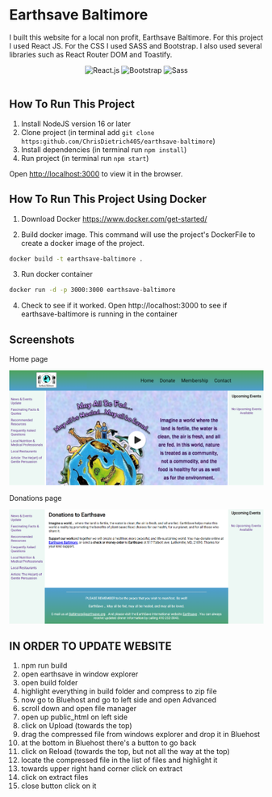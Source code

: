 # Earthsave Baltimore

I built this website for a local non profit, Earthsave Baltimore. For this project I used React JS. For the CSS I used SASS and Bootstrap. I also used several libraries such as React Router DOM and Toastify.

<div align="center">
  <img src="https://img.shields.io/badge/ReactJS-17.0.2-green" alt="React.js">
  <img src="https://img.shields.io/badge/Bootstrap-5.0.0-blue" alt="Bootstrap">
  <img src="https://img.shields.io/badge/SASS-6.0.1-brightgreen" alt="Sass">

</div>
<br/>

## How To Run This Project
1. Install NodeJS version 16 or later
2. Clone project (in terminal add `git clone https:github.com/ChrisDietrich405/earthsave-baltimore`)
3. Install dependencies (in terminal run `npm install`)
4. Run project (in terminal run `npm start`)

Open [http://localhost:3000](http://localhost:3000) to view it in the browser.

## How To Run This Project Using Docker


1. Download Docker https://www.docker.com/get-started/

2. Build docker image.
This command will use the project's DockerFile to create a docker image of the project.

```bash
docker build -t earthsave-baltimore .
```

3. Run docker container

```bash
docker run -d -p 3000:3000 earthsave-baltimore 
```

4. Check to see if it worked.
Open http://localhost:3000 to see if earthsave-baltimore is running in the container




## Screenshots
Home page

![](src/assets/images/githubreadme1.png)

Donations page

![](src/assets/images/githubreadme2.png)

## IN ORDER TO UPDATE WEBSITE

1.  npm run build
2.  open earthsave in window explorer
3.  open build folder
4.  highlight everything in build folder and compress to zip file
5.  now go to Bluehost and go to left side and open Advanced
6.  scroll down and open file manager
7.  open up public_html on left side
8.  click on Upload (towards the top)
9.  drag the compressed file from windows explorer and drop it in Bluehost
10. at the bottom in Bluehost there's a button to go back
11. click on Reload (towards the top, but not all the way at the top)
12. locate the compressed file in the list of files and highlight it
13. towards upper right hand corner click on extract
14. click on extract files
15. close button click on it

